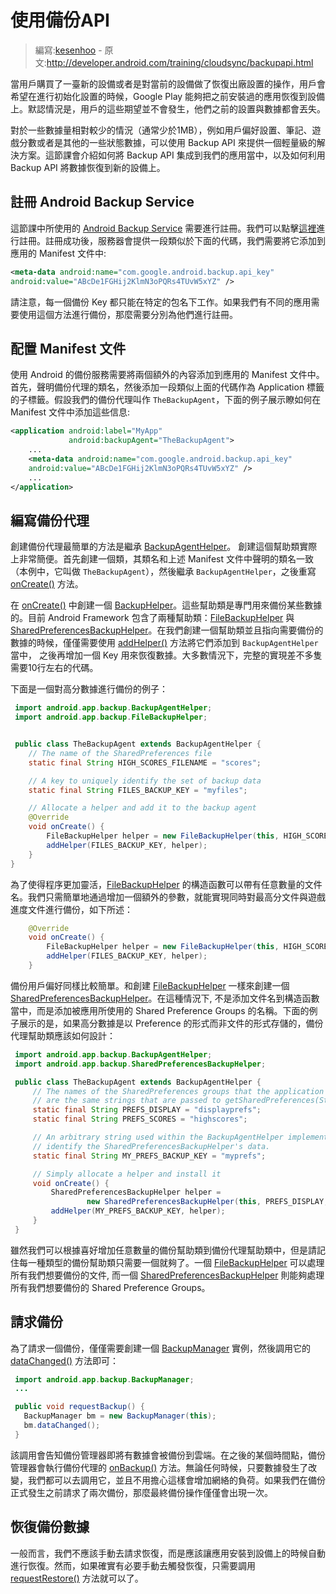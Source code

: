 # 使用備份API

> 編寫:[kesenhoo](https://github.com/kesenhoo) - 原文:<http://developer.android.com/training/cloudsync/backupapi.html>

當用戶購買了一臺新的設備或者是對當前的設備做了恢復出廠設置的操作，用戶會希望在進行初始化設置的時候，Google Play 能夠把之前安裝過的應用恢復到設備上。默認情況是，用戶的這些期望並不會發生，他們之前的設置與數據都會丟失。

對於一些數據量相對較少的情況（通常少於1MB），例如用戶偏好設置、筆記、遊戲分數或者是其他的一些狀態數據，可以使用 Backup API 來提供一個輕量級的解決方案。這節課會介紹如何將 Backup API 集成到我們的應用當中，以及如何利用 Backup API 將數據恢復到新的設備上。

## 註冊 Android Backup Service

這節課中所使用的 [Android Backup Service](http://developer.android.com/google/backup/index.html) 需要進行註冊。我們可以點擊[這裡](http://code.google.com/android/backup/signup.html)進行註冊。註冊成功後，服務器會提供一段類似於下面的代碼，我們需要將它添加到應用的 Manifest 文件中:

<!-- More -->

```xml
<meta-data android:name="com.google.android.backup.api_key"
android:value="ABcDe1FGHij2KlmN3oPQRs4TUvW5xYZ" />
```

請注意，每一個備份 Key 都只能在特定的包名下工作。如果我們有不同的應用需要使用這個方法進行備份，那麼需要分別為他們進行註冊。

## 配置 Manifest 文件

使用 Android 的備份服務需要將兩個額外的內容添加到應用的 Manifest 文件中。首先，聲明備份代理的類名，然後添加一段類似上面的代碼作為 Application 標籤的子標籤。假設我們的備份代理叫作 `TheBackupAgent`，下面的例子展示瞭如何在 Manifest 文件中添加這些信息:

```xml
<application android:label="MyApp"
             android:backupAgent="TheBackupAgent">
    ...
    <meta-data android:name="com.google.android.backup.api_key"
    android:value="ABcDe1FGHij2KlmN3oPQRs4TUvW5xYZ" />
    ...
</application>
```

## 編寫備份代理

創建備份代理最簡單的方法是繼承 [BackupAgentHelper](http://developer.android.com/reference/android/app/backup/BackupAgentHelper.html)。 創建這個幫助類實際上非常簡便。首先創建一個類，其類名和上述 Manifest 文件中聲明的類名一致（本例中，它叫做 `TheBackupAgent`），然後繼承 `BackupAgentHelper`，之後重寫 <a href="http://developer.android.com/reference/android/app/backup/BackupAgent.html#onCreate()">onCreate()</a> 方法。

在 <a href="http://developer.android.com/reference/android/app/backup/BackupAgent.html#onCreate()">onCreate()</a> 中創建一個 [BackupHelper](http://developer.android.com/reference/android/app/backup/BackupHelper.html)。這些幫助類是專門用來備份某些數據的。目前 Android Framework 包含了兩種幫助類：[FileBackupHelper](http://developer.android.com/reference/android/app/backup/FileBackupHelper.html) 與 [SharedPreferencesBackupHelper](http://developer.android.com/reference/android/app/backup/SharedPreferencesBackupHelper.html)。在我們創建一個幫助類並且指向需要備份的數據的時候，僅僅需要使用 <a href="http://developer.android.com/reference/android/app/backup/BackupAgentHelper.html#addHelper(java.lang.String, android.app.backup.BackupHelper)">addHelper()</a> 方法將它們添加到 `BackupAgentHelper` 當中， 之後再增加一個 Key 用來恢復數據。大多數情況下，完整的實現差不多隻需要10行左右的代碼。

下面是一個對高分數據進行備份的例子：

```java
 import android.app.backup.BackupAgentHelper;
 import android.app.backup.FileBackupHelper;


 public class TheBackupAgent extends BackupAgentHelper {
    // The name of the SharedPreferences file
    static final String HIGH_SCORES_FILENAME = "scores";

    // A key to uniquely identify the set of backup data
    static final String FILES_BACKUP_KEY = "myfiles";

    // Allocate a helper and add it to the backup agent
    @Override
    void onCreate() {
        FileBackupHelper helper = new FileBackupHelper(this, HIGH_SCORES_FILENAME);
        addHelper(FILES_BACKUP_KEY, helper);
    }
}
```

為了使得程序更加靈活，[FileBackupHelper](http://developer.android.com/reference/android/app/backup/FileBackupHelper.html) 的構造函數可以帶有任意數量的文件名。我們只需簡單地通過增加一個額外的參數，就能實現同時對最高分文件與遊戲進度文件進行備份，如下所述：

```java
    @Override
    void onCreate() {
        FileBackupHelper helper = new FileBackupHelper(this, HIGH_SCORES_FILENAME, PROGRESS_FILENAME);
        addHelper(FILES_BACKUP_KEY, helper);
    }
```

備份用戶偏好同樣比較簡單。和創建 [FileBackupHelper](http://developer.android.com/reference/android/app/backup/FileBackupHelper.html) 一樣來創建一個 [SharedPreferencesBackupHelper](http://developer.android.com/reference/android/app/backup/SharedPreferencesBackupHelper.html)。在這種情況下, 不是添加文件名到構造函數當中，而是添加被應用所使用的 Shared Preference Groups 的名稱。下面的例子展示的是，如果高分數據是以 Preference 的形式而非文件的形式存儲的，備份代理幫助類應該如何設計：

```java
 import android.app.backup.BackupAgentHelper;
 import android.app.backup.SharedPreferencesBackupHelper;

 public class TheBackupAgent extends BackupAgentHelper {
     // The names of the SharedPreferences groups that the application maintains.  These
     // are the same strings that are passed to getSharedPreferences(String, int).
     static final String PREFS_DISPLAY = "displayprefs";
     static final String PREFS_SCORES = "highscores";

     // An arbitrary string used within the BackupAgentHelper implementation to
     // identify the SharedPreferencesBackupHelper's data.
     static final String MY_PREFS_BACKUP_KEY = "myprefs";

     // Simply allocate a helper and install it
     void onCreate() {
         SharedPreferencesBackupHelper helper =
                 new SharedPreferencesBackupHelper(this, PREFS_DISPLAY, PREFS_SCORES);
         addHelper(MY_PREFS_BACKUP_KEY, helper);
     }
 }
```

雖然我們可以根據喜好增加任意數量的備份幫助類到備份代理幫助類中，但是請記住每一種類型的備份幫助類只需要一個就夠了。一個 [FileBackupHelper](http://developer.android.com/reference/android/app/backup/FileBackupHelper.html) 可以處理所有我們想要備份的文件, 而一個 [SharedPreferencesBackupHelper](http://developer.android.com/reference/android/app/backup/SharedPreferencesBackupHelper.html) 則能夠處理所有我們想要備份的 Shared Preference Groups。

## 請求備份

為了請求一個備份，僅僅需要創建一個 [BackupManager](http://developer.android.com/reference/android/app/backup/BackupManager.html) 實例，然後調用它的 <a href="http://developer.android.com/reference/android/app/backup/BackupManager.html#dataChanged()">dataChanged()</a> 方法即可：

```java
 import android.app.backup.BackupManager;
 ...

 public void requestBackup() {
   BackupManager bm = new BackupManager(this);
   bm.dataChanged();
 }
```

該調用會告知備份管理器即將有數據會被備份到雲端。在之後的某個時間點，備份管理器會執行備份代理的 <a href="http://developer.android.com/reference/android/app/backup/BackupAgent.html#onBackup(android.os.ParcelFileDescriptor, android.app.backup.BackupDataOutput, android.os.ParcelFileDescriptor)">onBackup()</a> 方法。無論任何時候，只要數據發生了改變，我們都可以去調用它，並且不用擔心這樣會增加網絡的負荷。如果我們在備份正式發生之前請求了兩次備份，那麼最終備份操作僅僅會出現一次。

## 恢復備份數據

一般而言，我們不應該手動去請求恢復，而是應該讓應用安裝到設備上的時候自動進行恢復。然而，如果確實有必要手動去觸發恢復，只需要調用 <a href="http://developer.android.com/reference/android/app/backup/BackupManager.html#requestRestore(android.app.backup.RestoreObserver)">requestRestore()</a> 方法就可以了。
